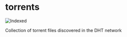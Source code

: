 torrents 
========
![Indexed](https://img.shields.io/badge/indexed-157093-blue)

Collection of torrent files discovered in the DHT network
